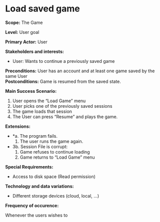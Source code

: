 # Load saved game

**Scope:** The Game

**Level:** User goal

**Primary Actor:** User

**Stakeholders and interests:**  
 - User: Wants to continue a previously saved game
 
**Preconditions:** User has an account and at least one game saved by the same User  
**Postconditions:** Game is resumed from the saved state.

**Main Success Scenario:**  
1. User opens the “Load Game” menu
2. User picks one of the previously saved sessions
3. The game loads that session
4. The User can press “Resume” and plays the game. 

**Extensions:**  
* *a. The program fails.
   1. The user runs the game again.
* 3b. Session File is corrupt:
   1. Game refuses to continue loading
   2. Game returns to “Load Game” menu 

**Special Requirements:**
- Access to disk space (Read permission)

**Technology and data variations:**
- Different storage devices (cloud, local, ...)

**Frequency of occurence:**

Whenever the users wishes to
